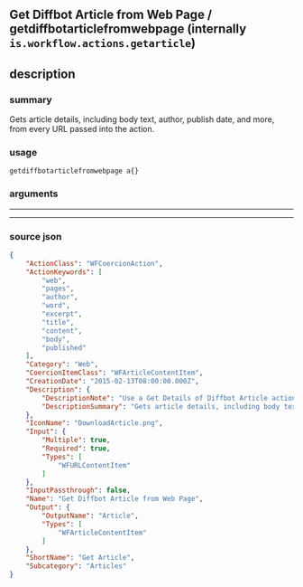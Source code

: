 
## Get Diffbot Article from Web Page / getdiffbotarticlefromwebpage (internally `is.workflow.actions.getarticle`)


## description

### summary

Gets article details, including body text, author, publish date, and more, from every URL passed into the action.


### usage
```
getdiffbotarticlefromwebpage a{}
```

### arguments

---



---

### source json

```json
{
	"ActionClass": "WFCoercionAction",
	"ActionKeywords": [
		"web",
		"pages",
		"author",
		"word",
		"excerpt",
		"title",
		"content",
		"body",
		"published"
	],
	"Category": "Web",
	"CoercionItemClass": "WFArticleContentItem",
	"CreationDate": "2015-02-13T08:00:00.000Z",
	"Description": {
		"DescriptionNote": "Use a Get Details of Diffbot Article action immediately after this action to get specific details about the article. This action only supports getting one article from each URL.\n\nPowered by Diffbot (diffbot.com)",
		"DescriptionSummary": "Gets article details, including body text, author, publish date, and more, from every URL passed into the action."
	},
	"IconName": "DownloadArticle.png",
	"Input": {
		"Multiple": true,
		"Required": true,
		"Types": [
			"WFURLContentItem"
		]
	},
	"InputPassthrough": false,
	"Name": "Get Diffbot Article from Web Page",
	"Output": {
		"OutputName": "Article",
		"Types": [
			"WFArticleContentItem"
		]
	},
	"ShortName": "Get Article",
	"Subcategory": "Articles"
}
```
